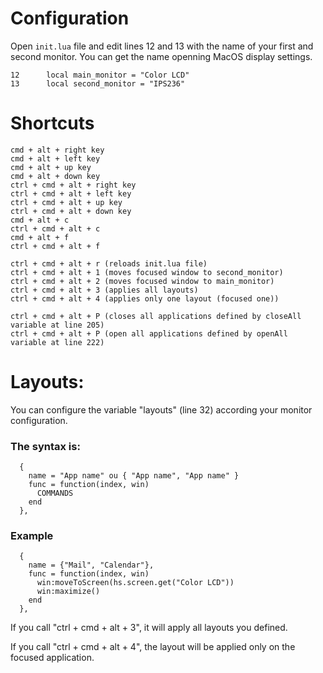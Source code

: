 # Configuration

Open ```init.lua``` file and edit lines 12 and 13 with the name of your first and second monitor. You can get the name openning MacOS display settings.

```
12		local main_monitor = "Color LCD"
13		local second_monitor = "IPS236"
```

# Shortcuts

	cmd + alt + right key
	cmd + alt + left key
	cmd + alt + up key
	cmd + alt + down key
	ctrl + cmd + alt + right key
	ctrl + cmd + alt + left key
	ctrl + cmd + alt + up key
	ctrl + cmd + alt + down key
	cmd + alt + c
	ctrl + cmd + alt + c
	cmd + alt + f
	ctrl + cmd + alt + f

	ctrl + cmd + alt + r (reloads init.lua file)
	ctrl + cmd + alt + 1 (moves focused window to second_monitor)
	ctrl + cmd + alt + 2 (moves focused window to main_monitor)
	ctrl + cmd + alt + 3 (applies all layouts)
	ctrl + cmd + alt + 4 (applies only one layout (focused one))

	ctrl + cmd + alt + P (closes all applications defined by closeAll variable at line 205)
	ctrl + cmd + alt + P (open all applications defined by openAll variable at line 222)

# Layouts:

You can configure the variable "layouts" (line 32) according your monitor configuration.

### The syntax is:

```
  {
    name = "App name" ou { "App name", "App name" }
    func = function(index, win)
      COMMANDS
    end
  },
```

### Example

```
  {
    name = {"Mail", "Calendar"},
    func = function(index, win)
      win:moveToScreen(hs.screen.get("Color LCD"))
      win:maximize()
    end
  },
```

If you call "ctrl + cmd + alt + 3", it will apply all layouts you defined.

If you call "ctrl + cmd + alt + 4", the layout will be applied only on the focused application.
